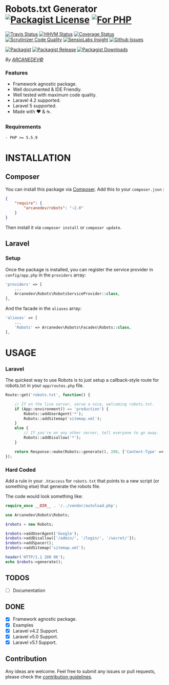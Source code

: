 # Robots.txt Generator [![Packagist License][badge_license]](LICENSE.md) [![For PHP][badge_php]](https://github.com/ARCANEDEV/Robots)

[![Travis Status][badge_build]](https://travis-ci.org/ARCANEDEV/Robots)
[![HHVM Status][badge_hhvm]](http://hhvm.h4cc.de/package/arcanedev/robots)
[![Coverage Status][badge_coverage]](https://scrutinizer-ci.com/g/ARCANEDEV/Robots/?branch=master)
[![Scrutinizer Code Quality][badge_quality]](https://scrutinizer-ci.com/g/ARCANEDEV/Robots/?branch=master)
[![SensioLabs Insight][badge_insight]](https://insight.sensiolabs.com/projects/e0d5d467-31c8-4bfe-84f1-e4b0bfe2c497)
[![Github Issues][badge_issues]](https://github.com/ARCANEDEV/Robots/issues)

[![Packagist][badge_package]](https://packagist.org/packages/arcanedev/robots)
[![Packagist Release][badge_release]](https://packagist.org/packages/arcanedev/robots)
[![Packagist Downloads][badge_downloads]](https://packagist.org/packages/arcanedev/robots)

[badge_php]:       https://img.shields.io/badge/PHP-Framework%20agnostic-4F5B93.svg?style=flat-square
[badge_license]:   https://img.shields.io/packagist/l/arcanedev/robots.svg?style=flat-square

[badge_build]:     https://img.shields.io/travis/ARCANEDEV/Robots.svg?style=flat-square
[badge_hhvm]:      https://img.shields.io/hhvm/arcanedev/robots.svg?style=flat-square
[badge_coverage]:  https://img.shields.io/scrutinizer/coverage/g/ARCANEDEV/Robots.svg?style=flat-square
[badge_quality]:   https://img.shields.io/scrutinizer/g/ARCANEDEV/Robots.svg?style=flat-square
[badge_insight]:   https://img.shields.io/sensiolabs/i/e0d5d467-31c8-4bfe-84f1-e4b0bfe2c497.svg?style=flat-square
[badge_issues]:    https://img.shields.io/github/issues/ARCANEDEV/Robots.svg?style=flat-square

[badge_package]:   https://img.shields.io/badge/package-arcanedev/robots-blue.svg?style=flat-square
[badge_release]:   https://img.shields.io/packagist/v/arcanedev/robots.svg?style=flat-square
[badge_downloads]: https://img.shields.io/packagist/dt/arcanedev/robots.svg?style=flat-square

*By [ARCANEDEV&copy;](http://www.arcanedev.net/)*


### Features

  * Framework agnostic package.
  * Well documented &amp; IDE Friendly.
  * Well tested with maximum code quality.
  * Laravel 4.2 supported.
  * Laravel 5 supported.
  * Made with :heart: &amp; :coffee:.

### Requirements

    - PHP >= 5.5.9

# INSTALLATION

## Composer

You can install this package via [Composer](http://getcomposer.org/). Add this to your `composer.json` :

```json
{
    "require": {
        "arcanedev/robots": "~2.0"
    }
}
```

Then install it via `composer install` or `composer update`.

## Laravel

### Setup

Once the package is installed, you can register the service provider in `config/app.php` in the `providers` array:

```php
'providers' => [
    ...
    Arcanedev\Robots\RobotsServiceProvider::class,
],
```

And the facade in the `aliases` array:

```php
'aliases' => [
    ...
    'Robots' => Arcanedev\Robots\Facades\Robots::class,
],
```

# USAGE

### Laravel

The quickest way to use Robots is to just setup a callback-style route for robots.txt in your `app/routes.php` file.

```php
Route::get('robots.txt', function() {

    // If on the live server, serve a nice, welcoming robots.txt.
    if (App::environment() == 'production') {
        Robots::addUserAgent('*');
        Robots::addSitemap('sitemap.xml');
    }
    else {
        // If you're on any other server, tell everyone to go away.
        Robots::addDisallow('*');
    }

    return Response::make(Robots::generate(), 200, ['Content-Type' => 'text/plain']);
});
```

### Hard Coded

Add a rule in your `.htaccess` for `robots.txt` that points to a new script (or something else) that generate the robots file.

The code would look something like:

```php
require_once __DIR__ . '/../vendor/autoload.php';

use Arcanedev\Robots\Robots;

$robots = new Robots;

$robots->addUserAgent('Google');
$robots->addDisallow(['/admin/', '/login/', '/secret/']);
$robots->addSpacer();
$robots->addSitemap('sitemap.xml');

header('HTTP/1.1 200 OK');
echo $robots->generate();
```

## TODOS

  - [ ] Documentation

## DONE

  - [x] Framework agnostic package.
  - [x] Examples
  - [x] Laravel v4.2 Support.
  - [x] Laravel v5.0 Support.
  - [x] Laravel v5.1 Support.

## Contribution

Any ideas are welcome. Feel free to submit any issues or pull requests, please check the [contribution guidelines](CONTRIBUTING.md).
